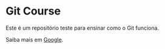 # Git Course

Este é um repositório teste para ensinar como o Git funciona.

Saiba mais em [Google](http://www.google.com).
